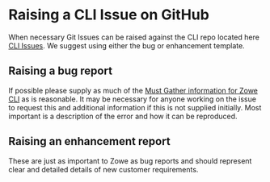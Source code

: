 # Raising a CLI Issue on GitHub

When necessary Git Issues can be raised against the CLI repo located here [CLI Issues](https://github.com/zowe/zowe-cli/issues). 
We suggest using either the bug or enhancement template.

## Raising a bug report
If possible please supply as much of the [Must Gather information for Zowe CLI](mustgather-cli.md) as is reasonable. It may be necessary for 
anyone working on the issue to request this and additional information if this is not supplied initially. Most important is a description 
of the error and how it can be reproduced.

## Raising an enhancement report
These are just as important to Zowe as bug reports and should represent clear and detailed details of new customer requirements.  